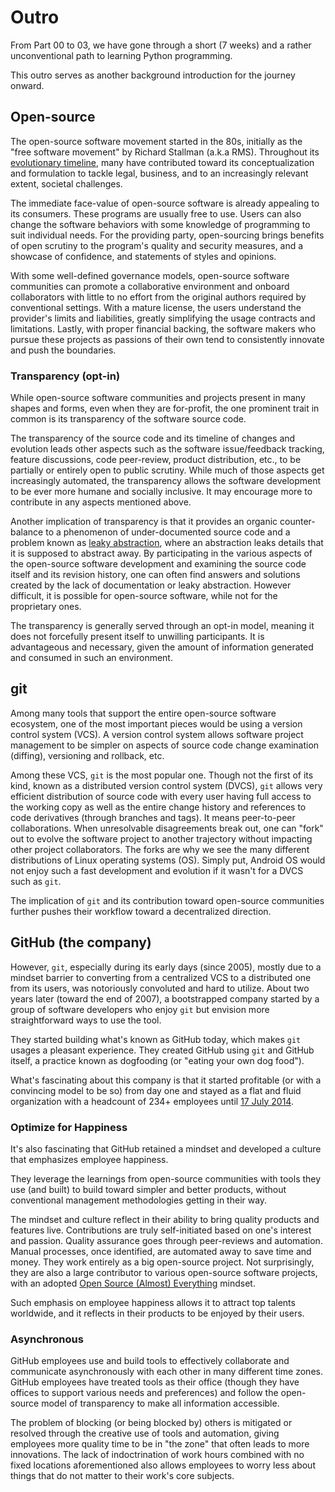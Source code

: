 # Outro

From Part 00 to 03, we have gone through a short (7 weeks) and a rather unconventional path to learning Python programming.

This outro serves as another background introduction for the journey onward.

## Open-source

The open-source software movement started in the 80s, initially as the "free software movement" by Richard Stallman (a.k.a RMS). Throughout its [evolutionary timeline](https://en.wikipedia.org/wiki/Open-source-software_movement#Brief_history), many have contributed toward its conceptualization and formulation to tackle legal, business, and to an increasingly relevant extent, societal challenges.

The immediate face-value of open-source software is already appealing to its consumers. These programs are usually free to use. Users can also change the software behaviors with some knowledge of programming to suit individual needs. For the providing party, open-sourcing brings benefits of open scrutiny to the program's quality and security measures, and a showcase of confidence, and statements of styles and opinions.

With some well-defined governance models, open-source software communities can promote a collaborative environment and onboard collaborators with little to no effort from the original authors required by conventional settings. With a mature license, the users understand the provider's limits and liabilities, greatly simplifying the usage contracts and limitations. Lastly, with proper financial backing, the software makers who pursue these projects as passions of their own tend to consistently innovate and push the boundaries.

### Transparency (opt-in)

While open-source software communities and projects present in many shapes and forms, even when they are for-profit, the one prominent trait in common is its transparency of the software source code.

The transparency of the source code and its timeline of changes and evolution leads other aspects such as the software issue/feedback tracking, feature discussions, code peer-review, product distribution, etc., to be partially or entirely open to public scrutiny. While much of those aspects get increasingly automated, the transparency allows the software development to be ever more humane and socially inclusive. It may encourage more to contribute in any aspects mentioned above.

Another implication of transparency is that it provides an organic counter-balance to a phenomenon of under-documented source code and a problem known as [leaky abstraction](https://en.wikipedia.org/wiki/Leaky_abstraction), where an abstraction leaks details that it is supposed to abstract away. By participating in the various aspects of the open-source software development and examining the source code itself and its revision history, one can often find answers and solutions created by the lack of documentation or leaky abstraction. However difficult, it is possible for open-source software, while not for the proprietary ones.

The transparency is generally served through an opt-in model, meaning it does not forcefully present itself to unwilling participants. It is advantageous and necessary, given the amount of information generated and consumed in such an environment.

## git

Among many tools that support the entire open-source software ecosystem, one of the most important pieces would be using a version control system (VCS). A version control system allows software project management to be simpler on aspects of source code change examination (diffing), versioning and rollback, etc.

Among these VCS, `git` is the most popular one. Though not the first of its kind, known as a distributed version control system (DVCS), `git` allows very efficient distribution of source code with every user having full access to the working copy as well as the entire change history and references to code derivatives (through branches and tags). It means peer-to-peer collaborations. When unresolvable disagreements break out, one can "fork" out to evolve the software project to another trajectory without impacting other project collaborators. The forks are why we see the many different distributions of Linux operating systems (OS). Simply put, Android OS would not enjoy such a fast development and evolution if it wasn't for a DVCS such as `git`.

The implication of `git` and its contribution toward open-source communities further pushes their workflow toward a decentralized direction.

## GitHub (the company)

However, `git`, especially during its early days (since 2005), mostly due to a mindset barrier to converting from a centralized VCS to a distributed one from its users, was notoriously convoluted and hard to utilize. About two years later (toward the end of 2007), a bootstrapped company started by a group of software developers who enjoy `git` but envision more straightforward ways to use the tool.

They started building what's known as GitHub today, which makes `git` usages a pleasant experience. They created GitHub using `git` and GitHub itself, a practice known as dogfooding (or "eating your own dog food").

What's fascinating about this company is that it started profitable (or with a convincing model to be so) from day one and stayed as a flat and fluid organization with a headcount of 234+ employees until [17 July 2014](https://en.wikipedia.org/wiki/Timeline_of_GitHub).

### Optimize for Happiness

It's also fascinating that GitHub retained a mindset and developed a culture that emphasizes employee happiness.

They leverage the learnings from open-source communities with tools they use (and built) to build toward simpler and better products, without conventional management methodologies getting in their way.

The mindset and culture reflect in their ability to bring quality products and features live. Contributions are truly self-initiated based on one's interest and passion. Quality assurance goes through peer-reviews and automation. Manual processes, once identified, are automated away to save time and money. They work entirely as a big open-source project. Not surprisingly, they are also a large contributor to various open-source software projects, with an adopted [Open Source (Almost) Everything](https://tom.preston-werner.com/2011/11/22/open-source-everything.html) mindset.

Such emphasis on employee happiness allows it to attract top talents worldwide, and it reflects in their products to be enjoyed by their users.

### Asynchronous

GitHub employees use and build tools to effectively collaborate and communicate asynchronously with each other in many different time zones. GitHub employees have treated tools as their office (though they have offices to support various needs and preferences) and follow the open-source model of transparency to make all information accessible.

The problem of blocking (or being blocked by) others is mitigated or resolved through the creative use of tools and automation, giving employees more quality time to be in "the zone" that often leads to more innovations. The lack of indoctrination of work hours combined with no fixed locations aforementioned also allows employees to worry less about things that do not matter to their work's core subjects.

<!-- The asynchronous working model works well with an increasingly distributed workforce (and our society at large) that we have been transitioning into. -->

<!-- ## Social Implications

| internet, then and now, and future (decentralization)

The open-source social movement's key idea is to leverage the open-source software communities' learnings to make information and its curation more transparent to its consumers. This social movement coincides with the phenomenon of the internet-driven information explosion and the increasing realization of how closed platforms could manipulate the information's flow and shape.

| as a part of workspace meta shift, github example, decentralization, transparency, asynchronous, optimize for happiness, open-source almost everything; eq works, adaptation, workspace automations, "passive" information consumption, flat structure, round-table wisdom, and interest/passion driven development

### People over process

Unlike methodologies and processes grown out of the typical, hierarchal corporate world, open source communities (referred to as "community/communities" from hereon) often come up with methodologies that tend to be pragmatic and objective-focused, eliminating as much middle-people and manual processes as possible. More importantly, community-grown methodologies are highly fluid that adapts to the dynamics and changes of relevant makers, instead of the other way around.

### Round-table wisdom

By eliminating unnecessary middle-people and processes between makers and the outcome (which is transparent to all since open-source), merits become the most important, and perhaps the only way to convince others in a debate, rather than on-paper seniority. The wisdom is collective and the opportunity for contribution is equally given to all.
 -->
